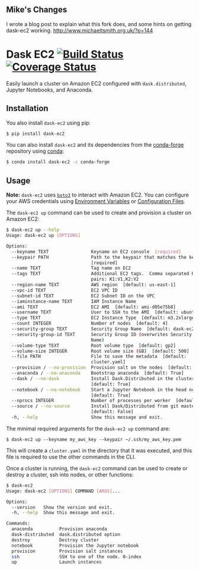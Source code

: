 ## Mike's Changes

I wrote a blog post to explain what this fork does, and some hints on getting dask-ec2 working.
http://www.michaeltsmith.org.uk/?p=144


# Dask EC2 [![Build Status](https://travis-ci.org/dask/dask-ec2.svg?branch=master)](https://travis-ci.org/dask/dask-ec2) [![Coverage Status](https://coveralls.io/repos/github/dask/dask-ec2/badge.svg?branch=master)](https://coveralls.io/github/dask/dask-ec2?branch=master)

Easily launch a cluster on Amazon EC2 configured with `dask.distributed`,
Jupyter Notebooks, and Anaconda.

## Installation

You also install `dask-ec2` using pip:

```bash
$ pip install dask-ec2
```

You can also install `dask-ec2` and its dependencies from the
[conda-forge](https://conda-forge.github.io/) repository using
[conda](https://www.continuum.io/downloads):

```bash
$ conda install dask-ec2 -c conda-forge
```

## Usage

**Note:** `dask-ec2` uses
[`boto3`](http://boto3.readthedocs.io/en/latest/index.html) to interact with
Amazon EC2. You can configure your AWS credentials using
[Environment Variables](http://boto3.readthedocs.io/en/latest/guide/configuration.html#environment-variables)
or [Configuration Files](http://boto3.readthedocs.io/en/latest/guide/configuration.html#configuration-files).

The `dask-ec2 up` command can be used to create and provision a cluster on Amazon EC2:

```bash
$ dask-ec2 up --help
Usage: dask-ec2 up [OPTIONS]

Options:
  --keyname TEXT                Keyname on EC2 console  [required]
  --keypair PATH                Path to the keypair that matches the keyname
                                [required]
  --name TEXT                   Tag name on EC2
  --tags TEXT                   Additional EC2 tags.  Comma separated K:V
                                pairs: K1:V1,K2:V2
  --region-name TEXT            AWS region  [default: us-east-1]
  --vpc-id TEXT                 EC2 VPC ID
  --subnet-id TEXT              EC2 Subnet ID on the VPC
  --iaminstance-name TEXT       IAM Instance Name
  --ami TEXT                    EC2 AMI  [default: ami-d05e75b8]
  --username TEXT               User to SSH to the AMI  [default: ubuntu]
  --type TEXT                   EC2 Instance Type  [default: m3.2xlarge]
  --count INTEGER               Number of nodes  [default: 4]
  --security-group TEXT         Security Group Name  [default: dask-ec2-default]
  --security-group-id TEXT      Security Group ID (overwrites Security Group
                                Name)
  --volume-type TEXT            Root volume type  [default: gp2]
  --volume-size INTEGER         Root volume size (GB)  [default: 500]
  --file PATH                   File to save the metadata  [default:
                                cluster.yaml]
  --provision / --no-provision  Provision salt on the nodes  [default: True]
  --anaconda / --no-anaconda    Bootstrap anaconda  [default: True]
  --dask / --no-dask            Install Dask.Distributed in the cluster
                                [default: True]
  --notebook / --no-notebook    Start a Jupyter Notebook in the head node
                                [default: True]
  --nprocs INTEGER              Number of processes per worker  [default: 1]
  --source / --no-source        Install Dask/Distributed from git master
                                [default: False]
  -h, --help                    Show this message and exit.
```

The minimal required arguments for the `dask-ec2 up` command are:

```
$ dask-ec2 up --keyname my_aws_key --keypair ~/.ssh/my_aws_key.pem
```

This will create a `cluster.yaml` in the directory that it was executed, and
this file is required to use the other commands in the CLI.

Once a cluster is running, the `dask-ec2` command can be used to create or destroy
a cluster, ssh into nodes, or other functions:

```bash
$ dask-ec2
Usage: dask-ec2 [OPTIONS] COMMAND [ARGS]...

Options:
  --version   Show the version and exit.
  -h, --help  Show this message and exit.

Commands:
  anaconda          Provision anaconda
  dask-distributed  dask.distributed option
  destroy           Destroy cluster
  notebook          Provision the Jupyter notebook
  provision         Provision salt instances
  ssh               SSH to one of the node. 0-index
  up                Launch instances
```
